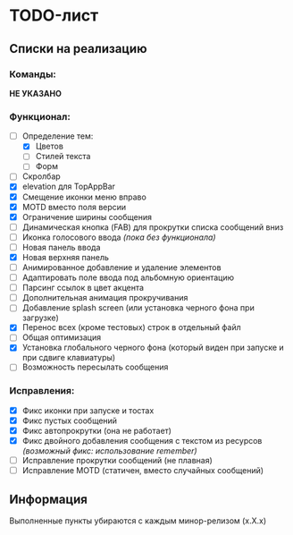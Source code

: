 # TODO-лист

## Списки на реализацию

### Команды:

__НЕ УКАЗАНО__

### Функционал:

- [ ] Определение тем:
  - [x] Цветов
  - [ ] Стилей текста
  - [ ] Форм
- [ ] Скролбар
- [x] elevation для TopAppBar
- [x] Смещение иконки меню вправо
- [x] MOTD вместо поля версии
- [x] Ограничение ширины сообщения
- [ ] Динамическая кнопка (FAB) для прокрутки списка сообщений вниз
- [ ] Иконка голосового ввода *(пока без функционала)*
- [ ] Новая панель ввода
- [x] Новая верхняя панель
- [ ] Анимированное добавление и удаление элементов
- [ ] Адаптировать поле ввода под альбомную ориентацию
- [ ] Парсинг ссылок в цвет акцента
- [ ] Дополнительная анимация прокручивания
- [ ] Добавление splash screen (или установка черного фона при загрузке)
- [x] Перенос всех (кроме тестовых) строк в отдельный файл
- [ ] Общая оптимизация
- [x] Установка глобального черного фона (который виден при запуске и при сдвиге клавиатуры)
- [ ] Возможность пересылать сообщения

### Исправления:

- [x] Фикс иконки при запуске и тостах
- [x] Фикс пустых сообщений
- [x] Фикс автопрокрутки (она не работает)
- [x] Фикс двойного добавления сообщения с текстом из ресурсов *(возможный фикс: использование remember)*
- [ ] Исправление прокрутки сообщений (не плавная)
- [ ] Исправление MOTD (статичен, вместо случайных сообщений)

## Информация

Выполненные пункты убираются с каждым минор-релизом (x.X.x)
